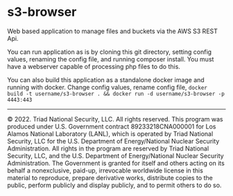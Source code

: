 # s3-browser

Web based application to manage files and buckets via the AWS S3 REST Api.

You can run application as is by cloning this git directory, setting config values, renaming the config file, and running composer install. You must have a webserver capable of processing php files to do this.

You can also build this application as a standalone docker image and running with docker. Change config values, rename config file, `docker build -t username/s3-browser . && docker run -d username/s3-browser -p 4443:443`

---

© 2022. Triad National Security, LLC. All rights reserved.
This program was produced under U.S. Government contract 89233218CNA000001 for Los Alamos
National Laboratory (LANL), which is operated by Triad National Security, LLC for the U.S.
Department of Energy/National Nuclear Security Administration. All rights in the program are
reserved by Triad National Security, LLC, and the U.S. Department of Energy/National Nuclear
Security Administration. The Government is granted for itself and others acting on its behalf a
nonexclusive, paid-up, irrevocable worldwide license in this material to reproduce, prepare
derivative works, distribute copies to the public, perform publicly and display publicly, and to permit
others to do so.
